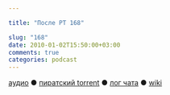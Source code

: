 ```yaml
---

title: "После РТ 168"

slug: "168"
date: 2010-01-02T15:50:00+03:00
comments: true
categories: podcast
---
```

[аудио](http://cdn.radio-t.com/rt168post.mp3) ● [пиратский torrent](http://pirates.radio-t.com/torrents/rt168post.mp3.torrent) ● [лог чата](http://chat.radio-t.com/logs/radio-t-168.html) ● [wiki](http://wiki.radio-t.com/%D0%9F%D0%BE%D1%81%D0%BB%D0%B5_%D0%A0%D0%A2_168)<audio src="http://cdn.radio-t.com/rt168post.mp3" preload="none">
